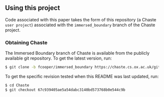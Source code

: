 ## Using this project
Code associated with this paper takes the form of this repository (a Chaste `user project`) associated with the `immersed_boundary` branch of the Chaste project.


### Obtaining Chaste
The Immersed Boundary branch of Chaste is available from the publicly available git repository.
To get the latest version, run:

```bash
$ git clone -b fcooper/immersed_boundary https://chaste.cs.ox.ac.uk/git/chaste.git Chaste
```

To get the specific revision tested when this README was last updated, run:

```bash
$ cd Chaste
$ git checkout 67c939405ae5a54dabc3140bd573768b0e544c9b
```
